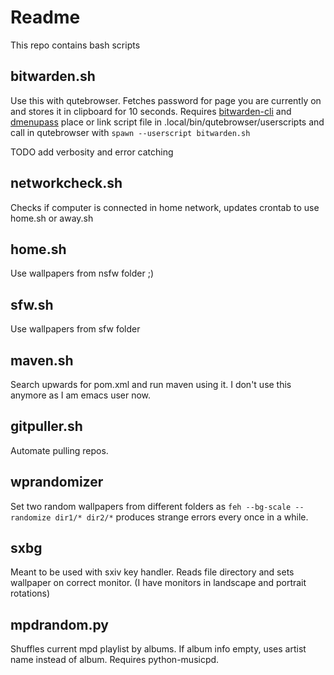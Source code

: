# Readme

This repo contains bash scripts

## bitwarden.sh

Use this with qutebrowser. Fetches password for page you are currently on and stores it in clipboard for 10 seconds. Requires [bitwarden-cli](https://raw.githubusercontent.com/Argetlami/scripts/master/bash/section-upload?token=AIWCPW2GU43JJ3KXJGELWJS64JURO)
and [dmenupass](https://raw.githubusercontent.com/Argetlami/scripts/master/bash/section-upload?token=AIWCPW2GU43JJ3KXJGELWJS64JURO)
place or link script file in .local/bin/qutebrowser/userscripts and call in qutebrowser with `spawn --userscript bitwarden.sh`

TODO add verbosity and error catching

## networkcheck.sh

Checks if computer is connected in home network, updates crontab to use home.sh or away.sh

## home.sh

Use wallpapers from nsfw folder ;)

## sfw.sh

Use wallpapers from sfw folder

## maven.sh

Search upwards for pom.xml and run maven using it. I don't use this anymore as I am emacs user now.

## gitpuller.sh

Automate pulling repos.

## wprandomizer

Set two random wallpapers from different folders as `feh --bg-scale --randomize dir1/* dir2/*` produces strange errors every once in a while.

## sxbg

Meant to be used with sxiv key handler. Reads file directory and sets wallpaper on correct monitor. (I have monitors in landscape and portrait rotations)

## mpdrandom.py

Shuffles current mpd playlist by albums. If album info empty, uses artist name instead of album. Requires python-musicpd.
